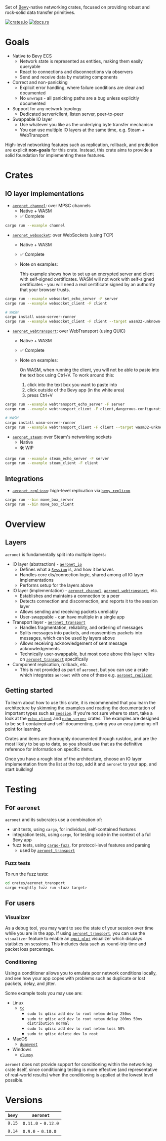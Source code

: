 Set of [Bevy]-native networking crates, focused on providing robust and rock-solid data transfer
primitives.

[![crates.io](https://img.shields.io/crates/v/aeronet.svg)](https://crates.io/crates/aeronet)
[![docs.rs](https://img.shields.io/docsrs/aeronet)](https://docs.rs/aeronet)

# Goals

- Native to Bevy ECS
  - Network state is represented as entities, making them easily queryable
  - React to connections and disconnections via observers
  - Send and receive data by mutating components
- Correct and non-panicking
  - Explicit error handling, where failure conditions are clear and documented
  - No `unwrap`s - all panicking paths are a bug unless explicitly documented
- Support for any network topology
  - Dedicated server/client, listen server, peer-to-peer
- Swappable IO layer
  - Use whatever you like as the underlying byte transfer mechanism
  - You can use multiple IO layers at the same time, e.g. Steam + WebTransport

High-level networking features such as replication, rollback, and prediction are explicit
**non-goals** for this crate. Instead, this crate aims to provide a solid foundation for
implementing these features.

# Crates

## IO layer implementations

- [`aeronet_channel`]: over MPSC channels
  - Native + WASM
  - ✅ Complete

```sh
cargo run --example channel
```

- [`aeronet_websocket`]: over WebSockets (using TCP)
  - Native + WASM
  - ✅ Complete
  - Note on examples:

    This example shows how to set up an encrypted server and client with self-signed certificates.
    WASM will not work with self-signed certificates - you will need a real certificate signed by an
    authority that your browser trusts.

```sh
cargo run --example websocket_echo_server -F server
cargo run --example websocket_client -F client

# WASM
cargo install wasm-server-runner
cargo run --example websocket_client -F client --target wasm32-unknown-unknown
```

- [`aeronet_webtransport`]: over WebTransport (using QUIC)
  - Native + WASM
  - ✅ Complete
  - Note on examples:

    On WASM, when running the client, you will not be able to paste into the text box using Ctrl+V.
    To work around this:
    1. click into the text box you want to paste into
    2. click outside of the Bevy app (in the white area)
    3. press Ctrl+V

```sh
cargo run --example webtransport_echo_server -F server
cargo run --example webtransport_client -F client,dangerous-configuration

# WASM
cargo install wasm-server-runner
cargo run --example webtransport_client -F client --target wasm32-unknown-unknown
```

- [`aeronet_steam`]: over Steam's networking sockets
  - Native
  - 🛠️ WIP

```sh
cargo run --example steam_echo_server -F server
cargo run --example steam_client -F client
```

## Integrations

- [`aeronet_replicon`]: high-level replication via [`bevy_replicon`]

```sh
cargo run --bin move_box_server
cargo run --bin move_box_client
```

# Overview

## Layers

`aeronet` is fundamentally split into multiple layers:
- IO layer (abstraction) - [`aeronet_io`]
  - Defines what a [`Session`] is, and how it behaves
  - Handles core dis/connection logic, shared among all IO layer implementations
  - Performs setup for the layers above
- IO layer (implementation) - [`aeronet_channel`], [`aeronet_webtransport`], etc.
  - Establishes and maintains a connection to a peer
  - Detects connection and disconnection, and reports it to the session layer
  - Allows sending and receiving packets unreliably
  - User-swappable - can have multiple in a single app
- Transport layer - [`aeronet_transport`]
  - Handles fragmentation, reliability, and ordering of messages
  - Splits messages into packets, and reassembles packets into messages, which can be used by layers
    above
  - Allows receiving acknowledgement of sent message acknowledgements
  - Technically user-swappable, but most code above this layer relies on [`aeronet_transport`]
    specifically
- Component replication, rollback, etc.
  - This is not provided as part of `aeronet`, but you can use a crate which integrates `aeronet`
    with one of these e.g. [`aeronet_replicon`]

## Getting started

To learn about how to use this crate, it is recommended that you learn the architecture by skimming
the examples and reading the documentation of important types such as [`Session`]. If you're not
sure where to start, take a look at the [`echo_client`] and [`echo_server`] crates. The examples are
designed to be self-contained and self-documenting, giving you an easy jumping-off point for
learning.

Crates and items are thoroughly documented through rustdoc, and are the most likely to be up to
date, so you should use that as the definitive reference for information on specific items.

Once you have a rough idea of the architecture, choose an IO layer implementation from the list at
the top, add it and `aeronet` to your app, and start building!

# Testing

## For `aeronet`

`aeronet` and its subcrates use a combination of:
- unit tests, using `cargo`, for individual, self-contained features
- integration tests, using `cargo`, for testing code in the context of a full Bevy app
- fuzz tests, using [`cargo-fuzz`], for protocol-level features and parsing
  - used by [`aeronet_transport`]

### Fuzz tests

To run the fuzz tests:
```sh
cd crates/aeronet_transport
cargo +nightly fuzz run <fuzz target>
```

## For users

### Visualizer

As a debug tool, you may want to see the state of your session over time while you are in the app.
If using [`aeronet_transport`], you can use the `visualizer` feature to enable an [`egui_plot`]
visualizer which displays statistics on sessions. This includes data such as round-trip time and
packet loss percentage.

### Conditioning

Using a conditioner allows you to emulate poor network conditions locally, and see how your app
copes with problems such as duplicate or lost packets, delay, and jitter.

Some example tools you may use are:
- Linux
  - [`tc`](https://docs.redhat.com/en/documentation/red_hat_enterprise_linux/9/html/configuring_and_managing_networking/linux-traffic-control_configuring-and-managing-networking)
    - `sudo tc qdisc add dev lo root netem delay 250ms`
    - `sudo tc qdisc add dev lo root netem delay 200ms 50ms distribution normal`
    - `sudo tc qdisc add dev lo root netem loss 50%`
    - `sudo tc qdisc delete dev lo root`
- MacOS
  - [`dummynet`](https://superuser.com/questions/126642/throttle-network-bandwidth-per-application-in-mac-os-x)
- Windows
  - [`clumsy`](https://github.com/jagt/clumsy)

`aeronet` does not provide support for conditioning within the networking crate itself, since
conditioning testing is more effective (and representative of real-world results) when the
conditioning is applied at the lowest level possible.

# Versions

| `bevy` | `aeronet`           |
|--------|---------------------|
| `0.15` | `0.11.0` - `0.12.0` |
| `0.14` | `0.9.0` - `0.10.0`  |

[Bevy]: https://bevyengine.org
[`aeronet_io`]: https://docs.rs/aeronet_io
[`aeronet_channel`]: https://docs.rs/aeronet_channel
[`aeronet_websocket`]: https://docs.rs/aeronet_websocket
[`aeronet_webtransport`]: https://docs.rs/aeronet_webtransport
[`aeronet_steam`]: https://docs.rs/aeronet_steam
[`aeronet_replicon`]: https://docs.rs/aeronet_replicon
[`bevy_replicon`]: https://docs.rs/bevy_replicon
[`aeronet_transport`]: https://docs.rs/aeronet_transport
[`Session`]: io::Session
[`echo_client`]: ./examples/echo_client
[`echo_server`]: ./examples/echo_server
[`egui_plot`]: https://docs.rs/egui_plot
[`cargo-fuzz`]: https://github.com/rust-fuzz/cargo-fuzz
